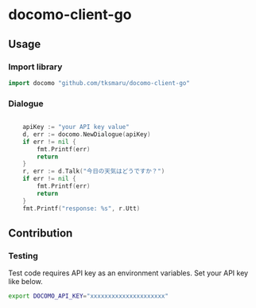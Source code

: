 # docomo-client-go


## Usage

### Import library
```go
import docomo "github.com/tksmaru/docomo-client-go"
```

### Dialogue

```go

    apiKey := "your API key value"
    d, err := docomo.NewDialogue(apiKey)
    if err != nil {
        fmt.Printf(err)
        return
    }
    r, err := d.Talk("今日の天気はどうですか？")
    if err != nil {
        fmt.Printf(err)
        return
    }
    fmt.Printf("response: %s", r.Utt)

```

## Contribution

### Testing

Test code requires API key as an environment variables. Set your API key like below.

```sh
export DOCOMO_API_KEY="xxxxxxxxxxxxxxxxxxxxx"
```

